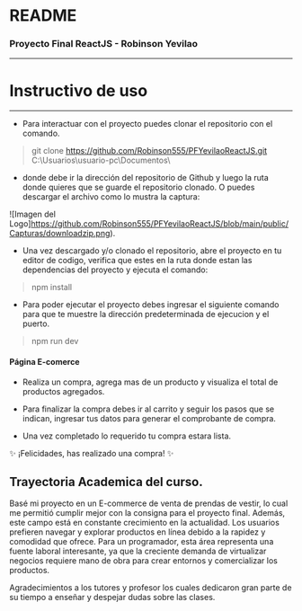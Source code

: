 README
=============

### Proyecto Final ReactJS - Robinson Yevilao
-------------

# Instructivo de uso
-------------


- Para interactuar con el proyecto puedes clonar el repositorio con el comando.
> git clone https://github.com/Robinson555/PFYevilaoReactJS.git C:\Usuarios\usuario-pc\Documentos\

- donde debe ir la dirección del repositorio de Github y luego la ruta donde quieres que se guarde el repositorio clonado. O puedes descargar el archivo como lo mustra la captura:

![Imagen del Logo]https://github.com/Robinson555/PFYevilaoReactJS/blob/main/public/Capturas/downloadzip.png).

- Una vez descargado y/o clonado el repositorio, abre el proyecto en tu editor de codigo, verifica que estes en la ruta donde estan las dependencias del proyecto y ejecuta el comando:
> npm install

- Para poder ejecutar el proyecto debes ingresar el siguiente comando para que te muestre la dirección predeterminada de ejecucion y el puerto.
> npm run dev



#### Página E-comerce


  - Realiza un compra, agrega mas de un producto y visualiza el total de productos agregados.

  - Para finalizar la compra debes ir al carrito y seguir los pasos que se indican, ingresar tus datos para generar el comprobante de compra.

  - Una vez completado lo requerido tu compra estara lista.

 ✨ ¡Felicidades, has realizado una compra! ✨



 Trayectoria Academica del curso.
-------------

Basé mi proyecto en un E-commerce de venta de prendas de vestir, lo cual me permitió cumplir mejor con la consigna para el proyecto final. Además, este campo está en constante crecimiento en la actualidad. Los usuarios prefieren navegar y explorar productos en línea debido a la rapidez y comodidad que ofrece. Para un programador, esta área representa una fuente laboral interesante, ya que la creciente demanda de virtualizar negocios requiere mano de obra para crear entornos y comercializar los productos.

 Agradecimientos a los tutores y profesor los cuales dedicaron gran parte de su tiempo a enseñar y despejar dudas sobre las clases.
